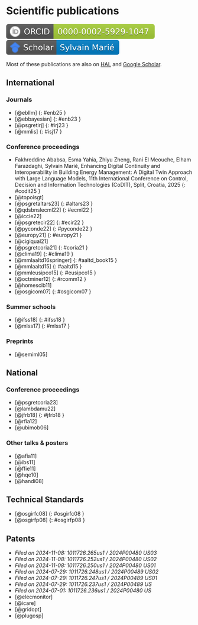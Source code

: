 # Scientific publications

[![orcid_sma.svg](./assets/badges/orcid_sma.svg)](https://orcid.org/0000-0002-5929-1047)
[![scholar_sma.svg](./assets/badges/scholar_sma.svg)](https://scholar.google.fr/citations?user=PRZ7h8sAAAAJ)

Most of these publications are also on [HAL](https://hal.science/search/index/?q=*&authIdPerson_i=175361) and 
[Google Scholar](https://scholar.google.fr/citations?user=PRZ7h8sAAAAJ).

## International

### Journals

- [@ebllm]
  {: #enb25 }
- [@ebbayesian]
  {: #enb23 }
- [@psgretirj]
  {: #irj23 }
- [@mmlis]
  {: #isj17 }

### Conference proceedings

- Fakhreddine Ababsa, Esma Yahia, Zhiyu Zheng, Rani El Meouche, Elham Farazdaghi, Sylvain Marié, 
  Enhancing Digital Continuity and Interoperability in Building Energy Management: A Digital Twin Approach with Large Language Models, 
  11th International Conference on Control, Decision and Information Technologies (CoDIT), Split, Croatia, 2025
  {: #codit25 }
- [@topoisgt]
- [@psgretaltars23]
  {: #altars23 }
- [@qdsbnslecml22]
  {: #ecml22 }
- [@iccie22]
- [@psgretecir22]
  {: #ecir22 }
- [@pyconde22]
  {: #pyconde22 }
- [@europy21]
  {: #europy21 }
- [@cigiqual21]
- [@psgretcoria21]
  {: #coria21 }
- [@clima19]
  {: #clima19 }
- [@mmlaaltd16springer]
  {: #aaltd_book15 }
- [@mmlaaltd15]
  {: #aaltd15 }
- [@mmleusipco15]
  {: #eusipco15 }
- [@octminer12]
  {: #rcomm12 }
- [@homescib11]
- [@osgicom07]
  {: #osgicom07 }

### Summer schools

- [@ifss18]
  {: #ifss18 }
- [@mlss17]
  {: #mlss17 }

### Preprints

- [@semiml05]



## National

### Conference proceedings

- [@psgretcoria23]
- [@lambdamu22]
- [@jfrb18]
  {: #jfrb18 }
- [@rfia12]
- [@ubimob06]

### Other talks & posters

- [@afia11]
- [@ibs11]
- [@ffie11]
- [@hqe10]
- [@handi08]

## Technical Standards

- [@osgirfc08]
  {: #osgirfc08 }
- [@osgirfp08]
  {: #osgirfp08 }

## Patents

- *Filed on 2024-11-08: 1011726.265us1 / 2024P00480 US03*
- *Filed on 2024-11-08: 1011726.252us1 / 2024P00480 US02*
- *Filed on 2024-11-08: 1011726.250us1 / 2024P00480 US01*
- *Filed on 2024-07-29: 1011726.248us1 / 2024P00489 US02*
- *Filed on 2024-07-29: 1011726.247us1 / 2024P00489 US01*
- *Filed on 2024-07-29: 1011726.237us1 / 2024P00489 US*
- *Filed on 2024-07-01: 1011726.236us1 / 2024P00480 US*
- [@elecmonitor]
- [@icare]
- [@gridopt]
- [@plugosp]
